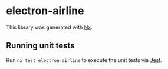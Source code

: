 # electron-airline

This library was generated with [Nx](https://nx.dev).

## Running unit tests

Run `nx test electron-airline` to execute the unit tests via [Jest](https://jestjs.io).
